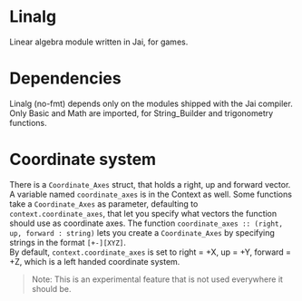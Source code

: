 # Linalg

Linear algebra module written in Jai, for games.

# Dependencies
Linalg (no-fmt) depends only on the modules shipped with the Jai compiler.
Only Basic and Math are imported, for String_Builder and trigonometry functions.

# Coordinate system
There is a `Coordinate_Axes` struct, that holds a right, up and forward vector. A variable named `coordinate_axes` is in the Context as well.
Some functions take a `Coordinate_Axes` as parameter, defaulting to `context.coordinate_axes`, that let you specify what vectors the function should use as coordinate axes.
The function `coordinate_axes :: (right, up, forward : string)` lets you create a `Coordinate_Axes` by specifying strings in the format `[+-][XYZ]`.  
By default, `context.coordinate_axes` is set to right = +X, up = +Y, forward = +Z, which is a left handed coordinate system.

> Note: This is an experimental feature that is not used everywhere it should be.
